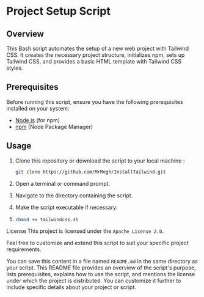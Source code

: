 # Project Setup Script

## Overview

This Bash script automates the setup of a new web project with Tailwind CSS. It creates the necessary project structure, initializes npm, sets up Tailwind CSS, and provides a basic HTML template with Tailwind CSS styles.

## Prerequisites

Before running this script, ensure you have the following prerequisites installed on your system:

- [Node.js](https://nodejs.org/) (for npm)
- [npm](https://www.npmjs.com/) (Node Package Manager)

## Usage

1. Clone this repository or download the script to your local machine :
   ```bash
   git clone https://github.com/MrMegh/InstallTailwind.git

3. Open a terminal or command prompt.

4. Navigate to the directory containing the script.

5. Make the script executable if necessary:
6. 
   ```bash
   chmod +x tailwindcss.sh

License
This project is licensed under the `Apache License 2.0`.

Feel free to customize and extend this script to suit your specific project requirements.

You can save this content in a file named `README.md` in the same directory as your script. This README file provides an overview of the script's purpose, lists prerequisites, explains how to use the script, and mentions the license under which the project is distributed. You can customize it further to include specific details about your project or script.
